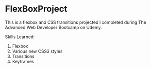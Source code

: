# FlexBoxProject
This is a flexbox and CSS transitions projected I completed during The Advanced Web Developer Bootcamp on Udemy.

Skills Learned:
1. Flexbox
2. Various new CSS3 styles
3. Transitions
4. Keyframes

